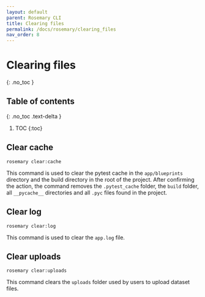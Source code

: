 ```yaml
---
layout: default
parent: Rosemary CLI
title: Clearing files
permalink: /docs/rosemary/clearing_files
nav_order: 8
---
```


# Clearing files
{: .no_toc }

## Table of contents
{: .no_toc .text-delta }

1. TOC
{:toc}

## Clear cache

```
rosemary clear:cache
```

This command is used to clear the pytest cache in the `app/blueprints` directory and the build directory in the root of the project. After confirming the action, the command removes the `.pytest_cache` folder, the `build` folder, all `__pycache__` directories and all `.pyc` files found in the project.


## Clear log

```
rosemary clear:log
```

This command is used to clear the `app.log` file.

## Clear uploads

```
rosemary clear:uploads
```

This command clears the `uploads` folder used by users to upload dataset files. 